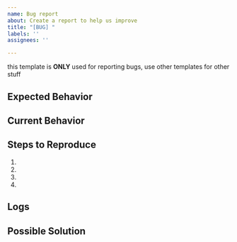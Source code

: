 ```yaml
---
name: Bug report
about: Create a report to help us improve
title: "[BUG] "
labels: ''
assignees: ''

---
```


this template is **ONLY** used for reporting bugs, use other templates for other stuff

<!--- WHAT EXACTLY HAPPENED -->

## Expected Behavior
<!--- what should have happened? -->

## Current Behavior
<!--- Tell us what happens instead of the expected behavior -->

## Steps to Reproduce
<!--- how can one reproduce this bug? -->
1.
2.
3.
4.

## Logs
<!--- Go to settings > about > share logs-->

## Possible Solution
<!--- u know coding? any suggestions how could this be possibly fixed/implemented?-->
